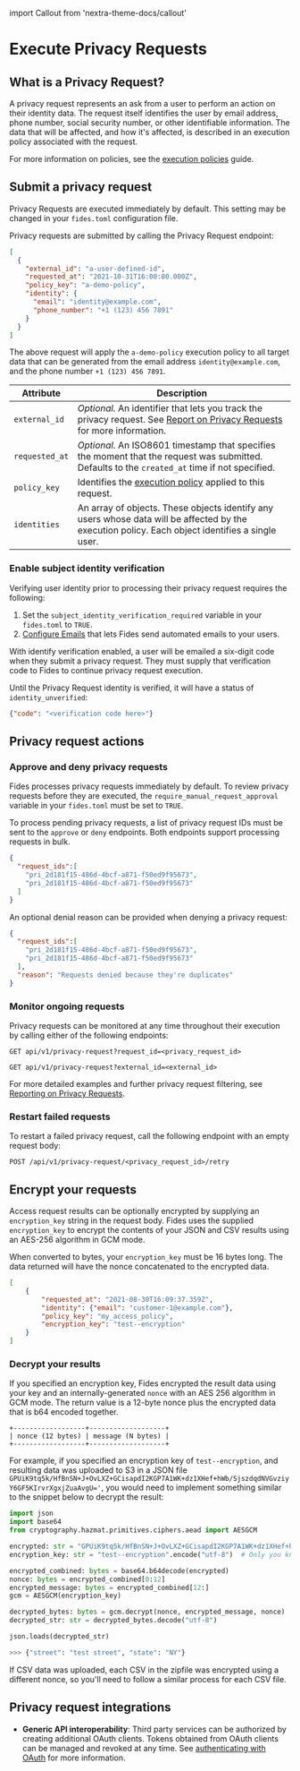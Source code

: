 import Callout from 'nextra-theme-docs/callout'

# Execute Privacy Requests
## What is a Privacy Request?

A privacy request represents an ask from a user to perform an action on their identity data. The request itself identifies the user by email address, phone number, social security number, or other identifiable information. The data that will be affected, and how it's affected, is described in an execution policy associated with the request.

For more information on policies, see the [execution policies](./execution_policies#rule-attributes) guide.

## Submit a privacy request

<Callout>Privacy Requests are executed immediately by default. This setting may be changed in your `fides.toml` configuration file.</Callout>

Privacy requests are submitted by calling the Privacy Request endpoint:

```json title="<code>POST /api/v1/privacy-request</code>"
[
  {
    "external_id": "a-user-defined-id",
    "requested_at": "2021-10-31T16:00:00.000Z",
    "policy_key": "a-demo-policy",
    "identity": {
      "email": "identity@example.com",
      "phone_number": "+1 (123) 456 7891"
    }
  }
]
```

The above request will apply the `a-demo-policy` execution policy to all target data that can be generated from the email address `identity@example.com`, and the phone number `+1 (123) 456 7891`. 

| Attribute | Description |
|---|---|
| `external_id` | *Optional.* An identifier that lets you track the privacy request. See [Report on Privacy Requests](./reporting) for more information. |
| `requested_at` | *Optional.* An ISO8601 timestamp that specifies the moment that the request was submitted. Defaults to the `created_at` time if not specified. |
| `policy_key` | Identifies the [execution policy](./execution_policies) applied to this request. |
| `identities` | An array of objects. These objects identify any users whose data will be affected by the execution policy. Each object identifies a single user.  |


### Enable subject identity verification 
Verifying user identity prior to processing their privacy request requires the following:

1. Set the `subject_identity_verification_required` variable in your `fides.toml` to `TRUE`. 
2. [Configure Emails](./messaging) that lets Fides send automated emails to your users.

With identify verification enabled, a user will be emailed a six-digit code when they submit a privacy request. They must supply that verification code to Fides to continue privacy request execution.  

Until the Privacy Request identity is verified, it will have a status of `identity_unverified`:

```json title="<code>POST api/v1/privacy-request/<privacy_request_id>/verify</code>"
{"code": "<verification code here>"}
```

## Privacy request actions
### Approve and deny privacy requests

 Fides processes privacy requests immediately by default. To review privacy requests before they are executed, the `require_manual_request_approval` variable in your `fides.toml` must be set to `TRUE`.

To process pending privacy requests, a list of privacy request IDs must be sent to the `approve` or `deny` endpoints. Both endpoints support processing requests in bulk.

```json title="<code>PATCH api/v1/privacy-request/administrate/approve</code>"
{
  "request_ids":[
    "pri_2d181f15-486d-4bcf-a871-f50ed9f95673",
    "pri_2d181f15-486d-4bcf-a871-f50ed9f95673"
  ]
}
```

An optional denial reason can be provided when denying a privacy request:
```json title="<code>PATCH api/v1/privacy-request/administrate/deny</code>"
{
  "request_ids":[
    "pri_2d181f15-486d-4bcf-a871-f50ed9f95673",
    "pri_2d181f15-486d-4bcf-a871-f50ed9f95673"
  ],
  "reason": "Requests denied because they're duplicates"
}
```

### Monitor ongoing requests
Privacy requests can be monitored at any time throughout their execution by calling either of the following endpoints:

```
GET api/v1/privacy-request?request_id=<privacy_request_id>
```

```
GET api/v1/privacy-request?external_id=<external_id>
```

For more detailed examples and further privacy request filtering, see [Reporting on Privacy Requests](./reporting).

### Restart failed requests
To restart a failed privacy request, call the following endpoint with an empty request body:

```
POST /api/v1/privacy-request/<privacy_request_id>/retry
```

## Encrypt your requests
Access request results can be optionally encrypted by supplying an `encryption_key` string in the request body. Fides uses the supplied `encryption_key` to encrypt the contents of your JSON and CSV results using an AES-256 algorithm in GCM mode.

When converted to bytes, your `encryption_key` must be 16 bytes long. The data returned will have the nonce concatenated 
to the encrypted data.

```json title="<code>POST /privacy-request</code>"
[
    {
        "requested_at": "2021-08-30T16:09:37.359Z",
        "identity": {"email": "customer-1@example.com"},
        "policy_key": "my_access_policy",
        "encryption_key": "test--encryption"
    }
]

```

### Decrypt your results

If you specified an encryption key, Fides encrypted the result data using your key and an internally-generated `nonce` with an AES 256 algorithm in GCM mode. The return value is a 12-byte nonce plus the encrypted data that is b64 encoded together.

```
+------------------+-------------------+
| nonce (12 bytes) | message (N bytes) |
+------------------+-------------------+
```

For example, if you specified an encryption key of `test--encryption`, and resulting data was uploaded to
S3 in a JSON file `GPUiK9tq5k/HfBnSN+J+OvLXZ+GCisapdI2KGP7A1WK+dz1XHef+hWb/SjszdqdNVGvziyY6GF5KIrvrXgxjZuaAvgU='`, you would
need to implement something similar to the snippet below to decrypt the result:

```python title="Sample decryption"
import json
import base64
from cryptography.hazmat.primitives.ciphers.aead import AESGCM

encrypted: str = "GPUiK9tq5k/HfBnSN+J+OvLXZ+GCisapdI2KGP7A1WK+dz1XHef+hWb/SjszdqdNVGvziyY6GF5KIrvrXgxjZuaAvgU=" 
encryption_key: str = "test--encryption".encode("utf-8")  # Only you know this

encrypted_combined: bytes = base64.b64decode(encrypted)
nonce: bytes = encrypted_combined[0:12]
encrypted_message: bytes = encrypted_combined[12:]
gcm = AESGCM(encryption_key)

decrypted_bytes: bytes = gcm.decrypt(nonce, encrypted_message, nonce)
decrypted_str: str = decrypted_bytes.decode("utf-8")

json.loads(decrypted_str)
```

```python title="Sample result"
>>> {"street": "test street", "state": "NY"}
```

If CSV data was uploaded, each CSV in the zipfile was encrypted using a different nonce, so you'll need to follow
a similar process for each CSV file.

## Privacy request integrations

* **Generic API interoperability**: Third party services can be authorized by creating additional OAuth clients. Tokens obtained from OAuth clients can be managed and revoked at any time. See [authenticating with OAuth](./oauth) for more information.